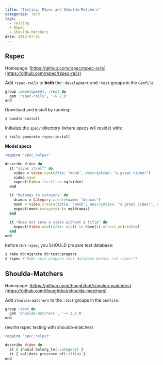 ```yaml
---
title: 'Testing: RSpec and Shoulda-Matchers'
categories: Tech
tags:
  - Testing
  - RSpec
  - Shoulda-Matchers
date: 2013-07-01
---
```


## Rspec
Homepage: [https://github.com/rspec/rspec-rails](https://github.com/rspec/rspec-rails)

Add `rspec-rails` to **both** the `:development` and `:test` groups in the `Gemfile`

``` ruby
group :development, :test do
  gem 'rspec-rails', '~> 2.0'
end
```

Download and install by running: 

``` bash
$ bundle install
```

Initialize the `spec/` directory (where specs will reside) with: 

``` bash
$ rails generate rspec:install
```

**Model specs**

``` ruby
require 'spec_helper'

describe Video do
  it "saves itself" do
    video = Video.new(title: "monk", description: "a great video!")
    video.save
    expect(Video.first).to eq(video)
  end

  it "belongs to category" do
    dramas = Category.create(name: "dramas")
    monk = Video.create(title: "monk", description: "a great video!", category: dramas)
    expect(monk.category).to eq(dramas)
  end
  
  it "does not save a video without a title" do
    expect(Video.new(title: nil)).to have(1).errors_on(:title)
  end
end
```

before run `rspec`, you SHOULD prepare test database:

``` bash
$ rake db:migrate db:test:prepare
$ rspec # Make sure prepare test database before run rspec!!!
```

<!-- more -->

## Shoulda-Matchers
Homepage: [https://github.com/thoughtbot/shoulda-matchers](https://github.com/thoughtbot/shoulda-matchers)

Add `shoulda-matchers` to the `:test` groups in the `Gemfile`:

``` ruby
group :test do
  gem 'shoulda-matchers', '~> 2.2.0'
end
```

rewrite rspec testing with shoulda-matchers

``` ruby
require 'spec_helper'

describe Video do
  it { should belong_to(:category) }
  it { validate_presence_of(:title) }
end
```
